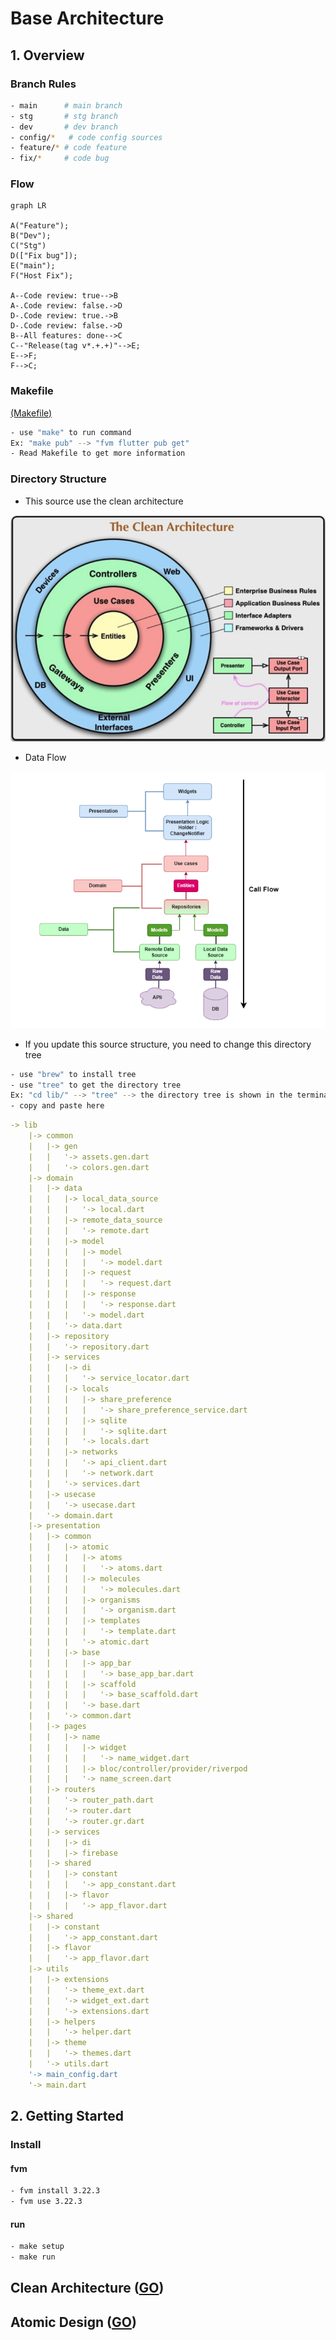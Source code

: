 # Base Architecture

## 1. Overview
### Branch Rules
```sh
- main      # main branch
- stg       # stg branch
- dev       # dev branch
- config/*   # code config sources
- feature/* # code feature
- fix/*     # code bug
```

### Flow
```mermaid
graph LR

A("Feature");
B("Dev");
C("Stg")
D(["Fix bug"]);
E("main");
F("Host Fix");

A--Code review: true-->B
A-.Code review: false.->D
D-.Code review: true.->B
D-.Code review: false.->D
B--All features: done-->C
C--"Release(tag v*.+.+)"-->E;
E-->F;
F-->C;

```

### Makefile
[(Makefile)](/Makefile)
```sh
- use "make" to run command
Ex: "make pub" --> "fvm flutter pub get"
- Read Makefile to get more information
```

### Directory Structure
- This source use the clean architecture

![(Architecture)](.document/images/clean_architecture.png)

- Data Flow

![(Architecture)](.document/images/clean_architecture_with_data_flow.png)

- If you update this source structure, you need to change this directory tree
```sh
- use "brew" to install tree
- use "tree" to get the directory tree
Ex: "cd lib/" --> "tree" --> the directory tree is shown in the terminal window
- copy and paste here
```
```yml
-> lib
    |-> common
    |   |-> gen
    |   |   '-> assets.gen.dart
    |   |   '-> colors.gen.dart
    |-> domain
    |   |-> data
    |   |   |-> local_data_source
    |   |   |   '-> local.dart
    |   |   |-> remote_data_source
    |   |   |   '-> remote.dart
    |   |   |-> model
    |   |   |   |-> model
    |   |   |   |   '-> model.dart
    |   |   |   |-> request
    |   |   |   |   '-> request.dart
    |   |   |   |-> response
    |   |   |   |   '-> response.dart
    |   |   |   '-> model.dart
    |   |   '-> data.dart
    |   |-> repository
    |   |   '-> repository.dart
    |   |-> services
    |   |   |-> di
    |   |   |   '-> service_locator.dart
    |   |   |-> locals
    |   |   |   |-> share_preference
    |   |   |   |   '-> share_preference_service.dart
    |   |   |   |-> sqlite
    |   |   |   |   '-> sqlite.dart
    |   |   |   '-> locals.dart
    |   |   |-> networks
    |   |   |   '-> api_client.dart
    |   |   |   '-> network.dart
    |   |   '-> services.dart
    |   |-> usecase
    |   |   '-> usecase.dart
    |   '-> domain.dart
    |-> presentation
    |   |-> common
    |   |   |-> atomic
    |   |   |   |-> atoms
    |   |   |   |   '-> atoms.dart
    |   |   |   |-> molecules
    |   |   |   |   '-> molecules.dart
    |   |   |   |-> organisms
    |   |   |   |   '-> organism.dart
    |   |   |   |-> templates
    |   |   |   |   '-> template.dart
    |   |   |   '-> atomic.dart
    |   |   |-> base
    |   |   |   |-> app_bar
    |   |   |   |   '-> base_app_bar.dart
    |   |   |   |-> scaffold
    |   |   |   |   '-> base_scaffold.dart
    |   |   |   '-> base.dart
    |   |   '-> common.dart
    |   |-> pages
    |   |   |-> name
    |   |   |   |-> widget
    |   |   |   |   '-> name_widget.dart
    |   |   |   |-> bloc/controller/provider/riverpod
    |   |   |   '-> name_screen.dart
    |   |-> routers
    |   |   '-> router_path.dart
    |   |   '-> router.dart
    |   |   '-> router.gr.dart
    |   |-> services
    |   |   |-> di
    |   |   |-> firebase
    |   |-> shared
    |   |   |-> constant
    |   |   |   '-> app_constant.dart
    |   |   |-> flavor
    |   |   |   '-> app_flavor.dart
    |-> shared
    |   |-> constant
    |   |   '-> app_constant.dart
    |   |-> flavor
    |   |   '-> app_flavor.dart
    |-> utils
    |   |-> extensions
    |   |   '-> theme_ext.dart
    |   |   '-> widget_ext.dart
    |   |   '-> extensions.dart
    |   |-> helpers
    |   |   '-> helper.dart
    |   |-> theme
    |   |   '-> themes.dart
    |   '-> utils.dart
    '-> main_config.dart
    '-> main.dart
```

## 2. Getting Started
### Install
#### fvm
```sh
- fvm install 3.22.3
- fvm use 3.22.3
```
#### run
```sh
- make setup
- make run
```

## Clean Architecture ([GO](./.document/clean_architecture.md))
## Atomic Design ([GO](./.document/atomic_design.md))
